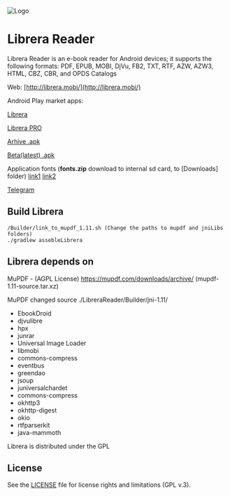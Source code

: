 ![Logo](https://raw.githubusercontent.com/foobnix/LirbiReader/master/logo.jpg)

# Librera Reader

Librera Reader is an e-book reader for Android devices; 
it supports the following formats: PDF, EPUB, MOBI, DjVu, FB2, TXT, RTF, AZW, AZW3, HTML, CBZ, CBR, and OPDS Catalogs

Web: [http://librera.mobi/](http://librera.mobi/)

Android Play market apps:

[Librera](https://play.google.com/store/apps/details?id=com.foobnix.pdf.reader)

[Librera PRO](https://play.google.com/store/apps/details?id=com.foobnix.pro.pdf.reader)

[Arhive .apk](http://archive.librera.mobi)

[Beta(latest) .apk](http://beta.librera.mobi)

Application fonts (**fonts.zip** download to internal sd card, to [Downloads] folder)
[link1](https://github.com/foobnix/LirbiReader/tree/master/Builder/fonts) 
[link2](https://www.dropbox.com/home/FREE_PDF_APK/testing)

[Telegram](https://t.me/LibreraReader)

## Build Librera

~~~~
/Builder/link_to_mupdf_1.11.sh (Change the paths to mupdf and jniLibs folders)
./gradlew assebleLibrera
~~~~

## Librera depends on

MuPDF - (AGPL License) https://mupdf.com/downloads/archive/ (mupdf-1.11-source.tar.xz)

MuPDF changed source ./LibreraReader/Builder/jni-1.11/

* EbookDroid
* djvulibre
* hpx
* junrar
* Universal Image Loader
* libmobi
* commons-compress
* eventbus
* greendao
* jsoup
* juniversalchardet
* commons-compress
* okhttp3
* okhttp-digest
* okio
* rtfparserkit
* java-mammoth

Librera is distributed under the GPL

## License

See the [LICENSE](LICENSE.txt) file for license rights and limitations (GPL v.3).
